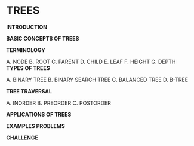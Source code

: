 # TREES
**INTRODUCTION**

**BASIC CONCEPTS OF TREES**

**TERMINOLOGY**

 A. NODE B. ROOT C. PARENT D. CHILD E. LEAF F. HEIGHT G. DEPTH
**TYPES OF TREES** 

A. BINARY TREE B. BINARY SEARCH TREE C. BALANCED TREE D. B-TREE

**TREE TRAVERSAL** 

A. INORDER B. PREORDER C. POSTORDER

**APPLICATIONS OF TREES**

**EXAMPLES PROBLEMS**

**CHALLENGE**
